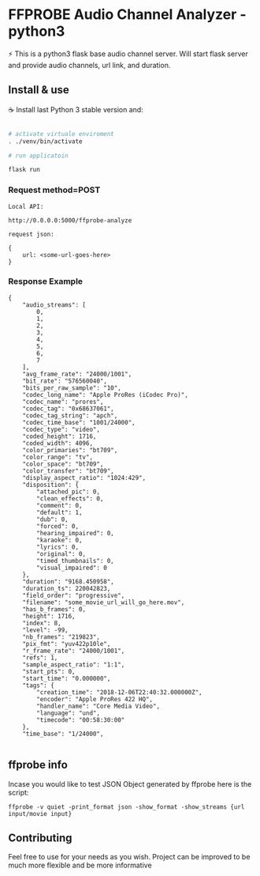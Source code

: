 # FFPROBE Audio Channel Analyzer - python3


:zap: This is a python3 flask base audio channel server. Will start flask server and provide audio channels, url link, and duration.


## Install & use
:coffee: Install last Python 3 stable version and:

```sh

# activate virtuale enviroment
. ./venv/bin/activate

# run applicatoin

flask run 

```

### Request method=POST

```
Local API:

http://0.0.0.0:5000/ffprobe-analyze

request json:

{
    url: <some-url-goes-here>
}

```


### Response Example

```
{
    "audio_streams": [
        0,
        1,
        2,
        3,
        4,
        5,
        6,
        7
    ],
    "avg_frame_rate": "24000/1001",
    "bit_rate": "576560040",
    "bits_per_raw_sample": "10",
    "codec_long_name": "Apple ProRes (iCodec Pro)",
    "codec_name": "prores",
    "codec_tag": "0x68637061",
    "codec_tag_string": "apch",
    "codec_time_base": "1001/24000",
    "codec_type": "video",
    "coded_height": 1716,
    "coded_width": 4096,
    "color_primaries": "bt709",
    "color_range": "tv",
    "color_space": "bt709",
    "color_transfer": "bt709",
    "display_aspect_ratio": "1024:429",
    "disposition": {
        "attached_pic": 0,
        "clean_effects": 0,
        "comment": 0,
        "default": 1,
        "dub": 0,
        "forced": 0,
        "hearing_impaired": 0,
        "karaoke": 0,
        "lyrics": 0,
        "original": 0,
        "timed_thumbnails": 0,
        "visual_impaired": 0
    },
    "duration": "9168.450958",
    "duration_ts": 220042823,
    "field_order": "progressive",
    "filename": "some_movie_url_will_go_here.mov",
    "has_b_frames": 0,
    "height": 1716,
    "index": 8,
    "level": -99,
    "nb_frames": "219823",
    "pix_fmt": "yuv422p10le",
    "r_frame_rate": "24000/1001",
    "refs": 1,
    "sample_aspect_ratio": "1:1",
    "start_pts": 0,
    "start_time": "0.000000",
    "tags": {
        "creation_time": "2018-12-06T22:40:32.000000Z",
        "encoder": "Apple ProRes 422 HQ",
        "handler_name": "Core Media Video",
        "language": "und",
        "timecode": "00:58:30:00"
    },
    "time_base": "1/24000",
    
```


## ffprobe info

Incase you would like to test JSON Object generated by ffprobe here is the script:

```
ffprobe -v quiet -print_format json -show_format -show_streams {url input/movie input}
```

## Contributing
Feel free to use for your needs as you wish. Project can be improved to be much more flexible and be more informative
